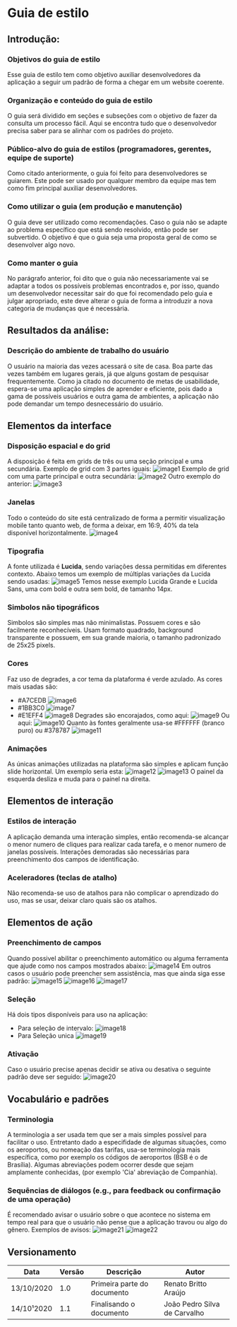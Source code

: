 # Guia de estilo

## Introdução:
### Objetivos do guia de estilo
Esse guia de estilo tem como objetivo auxiliar desenvolvedores da aplicação a seguir um padrão de forma a chegar em um website coerente.
### Organização e conteúdo do guia de estilo 
O guia será dividido em seções e subseções com o objetivo de fazer da consulta um processo fácil. Aqui se encontra tudo que o desenvolvedor precisa saber para se alinhar com os padrões do projeto.
### Público-alvo do guia de estilos (programadores, gerentes, equipe de suporte) 
Como citado anteriormente, o guia foi feito para desenvolvedores se guiarem. Este pode ser usado por qualquer membro da equipe mas tem como fim principal auxiliar desenvolvedores.
### Como utilizar o guia (em produção e manutenção) 
O guia deve ser utilizado como recomendações. Caso o guia não se adapte ao problema específico que está sendo resolvido, então pode ser subvertido. O objetivo é que o guia seja uma proposta geral de como se desenvolver algo novo.
### Como manter o guia
No parágrafo anterior, foi dito que o guia não necessariamente vai se adaptar a todos os possíveis problemas encontrados e, por isso, quando um desenvolvedor necessitar sair do que foi recomendado pelo guia e julgar apropriado, este deve alterar o guia de forma a introduzir a nova categoria de mudanças que é necessária.
## Resultados da análise:
### Descrição do ambiente de trabalho do usuário
O usuário na maioria das vezes acessará o site de casa. Boa parte das vezes também em lugares gerais, já que alguns gostam de pesquisar frequentemente. Como ja citado no documento de metas de usabilidade, espera-se uma aplicação simples de aprender e eficiente, pois dado a gama de possíveis usuários e outra gama de ambientes, a aplicação não pode demandar um tempo desnecessário do usuário.
## Elementos da interface
### Disposição espacial e do grid
A disposição é feita em grids de três ou uma seção principal e uma secundária.
Exemplo de grid com 3 partes iguais:
![image1](images/guia_estilo/image11.png)
Exemplo de grid com uma parte principal e outra secundária:
![image2](images/guia_estilo/image9.png)
Outro exemplo do anterior:
![image3](images/guia_estilo/image3.png)
### Janelas
Todo o conteúdo do site está centralizado de forma a permitir visualização mobile tanto quanto web, de forma a deixar, em 16:9, 40% da tela disponível horizontalmente.
![image4](images/guia_estilo/image10.png)
### Tipografia
A fonte utilizada é **Lucida**, sendo variações dessa permitidas em diferentes contexto. Abaixo temos um exemplo de múltiplas variações da Lucida sendo usadas:
![image5](images/guia_estilo/image13.png)
Temos nesse exemplo Lucida Grande e Lucida Sans, uma com bold e outra sem bold, de tamanho 14px.
### Simbolos não tipográficos
Simbolos são simples mas não minimalistas. Possuem cores e são facilmente reconhecíveis. Usam formato quadrado, background transparente e possuem, em sua grande maioria, o tamanho padronizado de 25x25 pixels.
### Cores
Faz uso de degrades, a cor tema da plataforma é verde azulado. As cores mais usadas são:
* #A7CEDB ![image6](images/guia_estilo/image6.png)
* #1BB3C0 ![image7](images/guia_estilo/image8.png)
* #E1EFF4 ![image8](images/guia_estilo/image4.png)
Degrades são encorajados, como aqui:
![image9](images/guia_estilo/image7.png)
Ou aqui:
![image10](images/guia_estilo/image5.png)
Quanto às fontes geralmente usa-se #FFFFFF (branco puro) ou #378787 ![image11](images/guia_estilo/image12.png)
### Animações 
As únicas animações utilizadas na plataforma são simples e aplicam função slide horizontal. Um exemplo seria esta:
![image12](images/guia_estilo/image1.png)
![image13](images/guia_estilo/image2.png)
O painel da esquerda desliza e muda para o painel na direita.
## Elementos de interação 
### Estilos de interação 
A aplicação demanda uma interação simples, então recomenda-se alcançar o menor numero de cliques para realizar cada tarefa, e o menor numero de janelas possíveis. 
Interações demoradas são necessárias para preenchimento dos campos de identificação.
### Aceleradores (teclas de atalho) 
Não recomenda-se uso de atalhos para não complicar o aprendizado do uso, mas se usar, deixar claro quais são os atalhos.
## Elementos de ação 
### Preenchimento de campos 
Quando possivel abilitar o preenchimento automático ou alguma ferramenta que ajude como nos campos mostrados abaixo:
![image14](images/guia_estilo/image9.png)
Em outros casos o usuário pode preencher sem assistência, mas que ainda siga esse padrão:
![image15](images/guia_estilo/image14.png)
![image16](images/guia_estilo/image20.png)
![image17](images/guia_estilo/image19.png)
### Seleção
Há dois tipos disponíveis para uso na aplicação:
* Para seleção de intervalo:
![image18](images/guia_estilo/image16.png)
* Para Seleção unica
![image19](images/guia_estilo/image17.png)
### Ativação 
Caso o usuário precise apenas decidir se ativa ou desativa o seguinte padrão deve ser seguido:
![image20](images/guia_estilo/image15.png)
## Vocabulário e padrões 
### Terminologia 
A terminologia a ser usada tem que ser a mais simples possível para facilitar o uso. Entretanto dado a especifidade de algumas situações, como os aeroportos, ou nomeação das tarifas, usa-se terminologia mais específica, como por exemplo os códigos de aeroportos (BSB é o de Brasília).
Algumas abreviações podem ocorrer desde que sejam amplamente conhecidas, (por exemplo 'Cia' abreviação de Companhia).
### Sequências de diálogos (e.g., para feedback ou confirmação de uma operação)
É recomendado avisar o usuário sobre o que acontece no sistema em tempo real para que o usuário não pense que a aplicação travou ou algo do gênero. 
Exemplos de avisos:
![image21](images/guia_estilo/image20.png)
![image22](images/guia_estilo/image18.png)


## Versionamento
| Data | Versão | Descrição | Autor | 
| -----|------- |----- |----------- |
| 13/10/2020 | 1.0 | Primeira parte do documento | Renato Britto Araújo |
| 14/10¹2020 | 1.1 | Finalisando o documento |João Pedro Silva de Carvalho |